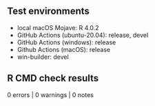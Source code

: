 ## Test environments
* local macOS Mojave: R 4.0.2
* GitHub Actions (ubuntu-20.04): release, devel
* GitHub Actions (windows): release
* Github Actions (macOS): release
* win-builder: devel

## R CMD check results

0 errors | 0 warnings | 0 notes
